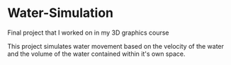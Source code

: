 # Water-Simulation
Final project that I worked on in my 3D graphics course

This project simulates water movement based on the velocity of the water and the volume of the
water contained within it's own space.
